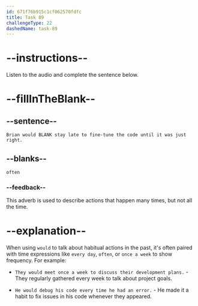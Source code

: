 ```yaml
---
id: 671f76b915c1cf062570fdfc
title: Task 89
challengeType: 22
dashedName: task-89
---
```


<!--
AUDIO REFERENCE:
Maria: While the speaker was going through neural networks, I thought about our project last year. I remember you would often stay late, fine-tuning the code until it was just right. 
-->

# --instructions--

Listen to the audio and complete the sentence below.

# --fillInTheBlank--

## --sentence--

`Brian would BLANK stay late to fine-tune the code until it was just right.`

## --blanks--

`often`

### --feedback--

This adverb is used to describe actions that happen many times, but not all the time.

# --explanation--

When using `would` to talk about habitual actions in the past, it's often paired with time expressions like `every day`, `often`, or `once a week` to show frequency. For example:

- `They would meet once a week to discuss their development plans.` - They regularly gathered every week to talk about project goals.

- `He would debug his code every time he had an error.` - He made it a habit to fix issues in his code whenever they appeared.
